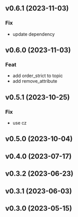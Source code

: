 ## v0.6.1 (2023-11-03)

### Fix

- update dependency

## v0.6.0 (2023-11-03)

### Feat

- add order_strict to topic
- add remove_attribute

## v0.5.1 (2023-10-25)

### Fix

- use cz

## v0.5.0 (2023-10-04)

## v0.4.0 (2023-07-17)

## v0.3.2 (2023-06-23)

## v0.3.1 (2023-06-03)

## v0.3.0 (2023-05-15)
